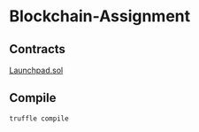 # Blockchain-Assignment

## Contracts

[Launchpad.sol](contracts/Launchpad.sol)

## Compile

```
truffle compile
```
